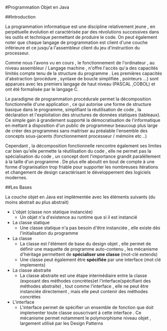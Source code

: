 #Programmation Objet en Java


##Introduction

La programmation informatique est une discipline relativement jeune , en perpétuelle évolution et caractérisée par des révolutions successives dans les outils et technique permettant de produire le code.
On peut également noter que chaque langage de programmation est client d'une couche inférieure et ce jusqu'a l'assembleur client du jeu d'instruction du processeur.

Comme nous l'avons vu en cours , le fonctionnement de l'ordinateur , au niveau assembleur / Langage machine , n'offre l'accès qu'a des capacités limités compte tenu de la structure du programme . Les premières capacités d'abstraction (procédure , syntaxe de boucle simplifiée , pointeurs ...) sont apparues avec les premiers langage de haut niveau (PASCAL ,COBOL) et ont été formalisée par le langage C.

Le paradigme de programmation procédurale permet la décomposition fonctionnelle d'une application , ce qui autorise une forme de structure basique dans le programme, simplifiant la réutilisation de code , la déclaration et l'exploitation des structures de données statiques (tableaux).
Ce simple gain à grandement supporté la démocratisation de l'informatique en mettant à disposition d'un public de programmeur beaucoup plus large de créer des programmes sans maitriser au préalable l'ensemble des concepts sous-jacents (fonctionnement processeur / mémoire etc ..)


Cependant , la décomposition fonctionnelle rencontre également ses limites car bien qu'elle permette la réutilisation du code , elle ne permet pas la spécialisation du code , un concept dont l'importance grandit paralèllement à la taille d'un programme . De plus elle aboutit en bout de compte à une forme d'ogranisation trop friable pour supporter les nombreuses itérations et changement de design caractérisant le développement des logiciels modernes.

##Les Bases

La couche objet en Java est implémentée avec les éléments suivants (du moins abstrait au plus abstrait)

 * L'objet (classe non statique instanciée)
    * Un objet n'a d'existence au runtime que si il est instancié
 * La classe statique
    * Une classe statique n'a pas besoin d'être instanciée , elle existe dès l'initialisation du programme
 * La classe
    * La classe est l'élément de base du design objet , elle permet de définir une maquette de programme auto-contenu , les mécanisme d'héritage permettent de **spécialiser une classe** (mot-clé extends)
    * Une classe peut également être **spécifiée** par une interface (mot clé implements)
 * La classe abstraite
    * La classe abstraite est une étape intermédiaire entre la classe (exposant des méthodes concrètes)et l'interface(spécifiant des méthodes abstraite) , tout comme l'interface , elle ne peut être instanciée directement , mais elle peut contenir des méthodes concrètes
 * L'interface
    * L'interface permet de spécifier un ensemble de fonction que doit implementer toute classe souscrivant à cette interface . Ce mécanisme permet notamment le polymorphisme niveau objet , largement utilisé par les Design Patterns
    
